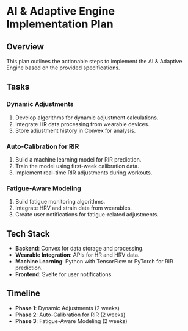 # AI & Adaptive Engine Implementation Plan

## Overview

This plan outlines the actionable steps to implement the AI & Adaptive Engine based on the provided specifications.

## Tasks

### Dynamic Adjustments

1. Develop algorithms for dynamic adjustment calculations.
2. Integrate HR data processing from wearable devices.
3. Store adjustment history in Convex for analysis.

### Auto-Calibration for RIR

1. Build a machine learning model for RIR prediction.
2. Train the model using first-week calibration data.
3. Implement real-time RIR adjustments during workouts.

### Fatigue-Aware Modeling

1. Build fatigue monitoring algorithms.
2. Integrate HRV and strain data from wearables.
3. Create user notifications for fatigue-related adjustments.

## Tech Stack

- **Backend**: Convex for data storage and processing.
- **Wearable Integration**: APIs for HR and HRV data.
- **Machine Learning**: Python with TensorFlow or PyTorch for RIR prediction.
- **Frontend**: Svelte for user notifications.

## Timeline

- **Phase 1**: Dynamic Adjustments (2 weeks)
- **Phase 2**: Auto-Calibration for RIR (2 weeks)
- **Phase 3**: Fatigue-Aware Modeling (2 weeks)
